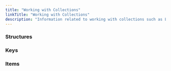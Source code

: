 ```yaml
---
title: "Working with Collections"
linkTitle: "Working with Collections"
description: "Information related to working with collections such as Lists, Dictionaries and Structures."
---
```


### Structures

### Keys

### Items
